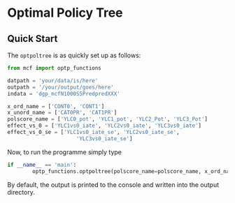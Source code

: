 # Optimal Policy Tree

## Quick Start

The ``optpoltree`` is as quickly set up as follows:

```python
from mcf import optp_functions

datpath = 'your/data/is/here'
outpath = '/your/output/goes/here'
indata = 'dgp_mcfN1000S5PredpredXXX'

x_ord_name = ['CONT0', 'CONT1']
x_unord_name = ['CAT0PR', 'CAT1PR']
polscore_name = ['YLC0_pot', 'YLC1_pot', 'YLC2_Pot', 'YLC3_Pot']
effect_vs_0 = ['YLC1vs0_iate', 'YLC2vs0_iate', 'YLC3vs0_iate']
effect_vs_0_se = ['YLC1vs0_iate_se', 'YLC2vs0_iate_se',
                      'YLC3vs0_iate_se']
```

Now, to run the programme simply type

```python
if __name__ == 'main':
		optp_functions.optpoltree(polscore_name=polscore_name, x_ord_name=x_ord_name, x_unord_name=x_unord_name, effect_vs_0=effect_vs_0, effect_vs_0_se=effect_vs_0_se,  indata=indata, datpath=datpath, outpath=outpath
```

By default, the output is printed to the console and written into the output directory.
